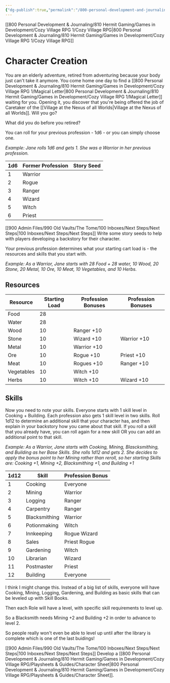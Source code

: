 ```yaml
---
{"dg-publish":true,"permalink":"/800-personal-development-and-journaling/810-hermit-gaming/games-in-development/cozy-village-rpg/playsheets-and-guides/character-creation/"}
---
```



[[800 Personal Development & Journaling/810 Hermit Gaming/Games in Development/Cozy Village RPG 1/Cozy Village RPG\|800 Personal Development & Journaling/810 Hermit Gaming/Games in Development/Cozy Village RPG 1/Cozy Village RPG]]

# Character Creation
You are an elderly adventure, retired from adventuring because your body just can't take it anymore.  You come home one day to find a [[800 Personal Development & Journaling/810 Hermit Gaming/Games in Development/Cozy Village RPG 1/Magical Letter\|800 Personal Development & Journaling/810 Hermit Gaming/Games in Development/Cozy Village RPG 1/Magical Letter]] waiting for you.  Opening it, you discover that you're being offered the job of Caretaker of the [[Village at the Nexus of all Worlds\|Village at the Nexus of all Worlds]].  Will you go?

What did you do before you retired?

You can roll for your previous profession - 1d6 - or you can simply choose one.

*Example:  Jane rolls 1d6 and gets 1.  She was a Warrior in her previous profession.*

| 1d6 | Former Profession | Story Seed |
| --- | ----------------- | ---------- |
| 1   | Warrior           |            |
| 2   | Rogue             |            |
| 3   | Ranger            |            |
| 4   | Wizard            |            |
| 5   | Witch             |            |
| 6   | Priest            |            |

[[900 Admin Files/990 Old Vaults/The Tome/100 Inboxes/Next Steps/Next Steps\|100 Inboxes/Next Steps/Next Steps]]  Write some story seeds to help with players developing a backstory for their character.

Your previous profession determines what your starting cart load is - the resources and skills that you start with.

*Example:  As a Warrior, Jane starts with 28 Food + 28 water, 10 Wood, 20 Stone, 20 Metal, 10 Ore, 10 Meat, 10 Vegetables, and 10 Herbs.*


## Resources
| Resource   | Starting Load | Profession Bonuses | Profession Bonuses |
| ---------- | ------------- | ------------------ | ------------------ |
| Food       | 28            |                    |                    |
| Water      | 28            |                    |                    |
| Wood       | 10            | Ranger +10         |                    |
| Stone      | 10            | Wizard +10         | Warrior +10        |
| Metal      | 10            | Warrior +10        |                    |
| Ore        | 10            | Rogue +10          | Priest +10         |
| Meat       | 10            | Rogues +10         | Ranger +10         |
| Vegetables | 10            | Witch +10          |                    |
| Herbs      | 10            | Witch +10          | Wizard +10         |


## Skills 

Now you need to note your skills.  Everyone starts with 1 skill level in Cooking + Building.  Each profession also gets 1 skill level in two skills.  Roll 1d12 to determine an additional skill that your character has, and then explain in your backstory how you came about that skill.  If you roll a skill that you already have, you can roll again for a new skill OR you can add an additional point to that skill.

*Example:  As a Warrior, Jane starts with Cooking, Mining, Blascksmithing, and Building as her Base Skills.  She rolls 1d12 and gets 2.  She decides to apply the bonus point to her Mining rather than reroll, so her starting Skills are: Cooking +1, Mining +2, Blacksmithing +1, and Building +1*

| 1d12 | Skill         | Profession Bonus |
| ---- | ------------- | ---------------- |
| 1    | Cooking       | Everyone         |
| 2    | Mining        | Warrior          |
| 3    | Logging       | Ranger           |
| 4    | Carpentry     | Ranger           |
| 5    | Blacksmithing | Warrior          |
| 6    | Potionmaking  | Witch            |
| 7    | Innkeeping    | Rogue  Wizard    |
| 8    | Sales         | Priest  Rogue    |
| 9    | Gardening     | Witch            |
| 10   | Librarian     | Wizard           |
| 11   | Postmaster    | Priest           |
| 12   | Building      | Everyone         |


I think I might change this.  Instead of a big list of skills, everyone will have Cooking, Mining, Logging, Gardening, and Building as basic skills that can be leveled up with Skill Books.

Then each Role will have a level, with specific skill requirements to level up.

So a Blacksmith needs Mining +2 and Building +2 in order to advance to level 2.

So people really won't even be able to level up until after the library is complete which is one of the last buidings!

[[900 Admin Files/990 Old Vaults/The Tome/100 Inboxes/Next Steps/Next Steps\|100 Inboxes/Next Steps/Next Steps]] Develop a [[800 Personal Development & Journaling/810 Hermit Gaming/Games in Development/Cozy Village RPG/Playsheets & Guides/Character Sheet\|800 Personal Development & Journaling/810 Hermit Gaming/Games in Development/Cozy Village RPG/Playsheets & Guides/Character Sheet]]. 
